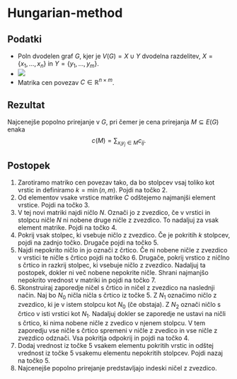 # Hungarian-method

## Podatki
- Poln dvodelen graf *G*, kjer je $V(G) = X \cup Y$ dvodelna razdelitev, $X = \{x_1,\ldots,x_n\}$ in $Y = \{y_1,\ldots,y_m\}$.
- <img src="https://render.githubusercontent.com/render/math?math=$X = \{x_1,\ldots,x_n\}$">
- Matrika cen povezav $C \in \mathbb{R}^{n\times m}$.

## Rezultat
Najcenejše popolno prirejanje v $G$, pri čemer je cena prirejanja $M \subseteq E(G)$ enaka
$$ c(M) = \sum_{x_iy_j \in M}c_{ij}. $$

## Postopek
1. Zarotiramo matriko cen povezav tako, da bo stolpcev vsaj toliko kot vrstic in 
   definiramo $k = \min{(n,m)}$. Pojdi na točko 2.
2. Od elementov vsake vrstice matrike $C$ odštejemo najmanjši element vrstice. Pojdi
   na točko 3.
3. V tej novi matriki najdi ničlo $N$. Označi jo z zvezdico, če v vrstici in stolpcu ničle
   $N$ ni nobene druge ničle z zvezdico. To nadaljuj za vsak element matrike. Pojdi na točko 4.
4. Pokrij vsak stolpec, ki vsebuje ničlo z zvezdico. Če je pokritih $k$ stolpcev, pojdi na 
   zadnjo točko. Drugače pojdi na točko 5.
5. Najdi nepokrito ničlo in jo označi z črtico. Če ni nobene ničle z zvezdico v vrstici te
   ničle s črtico pojdi na točko 6. Drugače, pokrij vrstico z ničlno s črtico in razkrij
   stolpec, ki vsebuje ničlo z zvezdico. Nadaljuj ta postopek, dokler ni več nobene nepokrite
   ničle. Shrani najmanjšo nepokrito vrednost v matriki in pojdi na točko 7.
6. Skonstruiraj zaporedje ničel s črtico in ničel z zvezdico na naslednji način. Naj bo $N_0$ ničla
   ničla s črtico iz točke 5. Z $N_1$ označimo ničlo z zvezdico, ki je v istem stolpcu kot $N_0$ (če obstaja).
   Z $N_2$ označi ničlo s črtico v isti vrstici kot $N_1$. Nadaljuj dokler se zaporedje ne ustavi
   na ničli s črtico, ki nima nobene ničle z zvedico v njenem stolpcu. V tem zaporedju vse ničle s
   črtico spremeni v ničle z zvedico in vse ničle z zvezdico odznači. Vsa pokritja odpokrij in pojdi
   na točko 4.
7. Dodaj vrednost iz točke 5 vsakem elementu pokritih vrstic in odštej vrednost iz točke 5 vsakemu
   elementu nepokritih stolpcev. Pojdi nazaj na točko 5.
8. Najcenejše popolno prirejanje predstavljajo indeski ničel z zvezdico.
